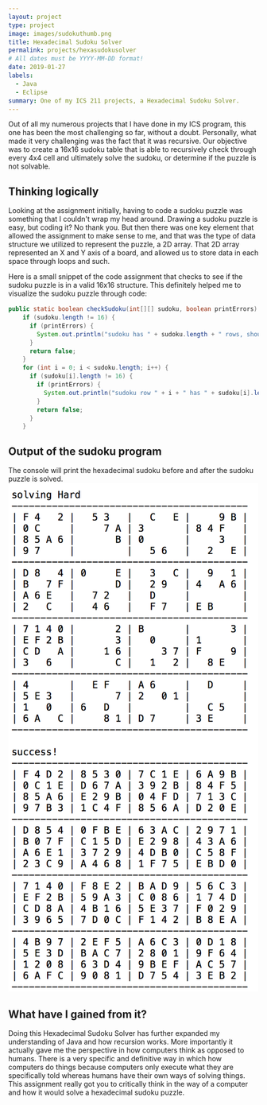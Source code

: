 ```yaml
---
layout: project
type: project
image: images/sudokuthumb.png
title: Hexadecimal Sudoku Solver
permalink: projects/hexasudokusolver
# All dates must be YYYY-MM-DD format!
date: 2019-01-27
labels:
  - Java
  - Eclipse
summary: One of my ICS 211 projects, a Hexadecimal Sudoku Solver.
---
```


Out of all my numerous projects that I have done in my ICS program, this one has been the most challenging so far, without a doubt. Personally, what made it very challenging was the fact that it was recursive. Our objective was to create a 16x16 sudoku table that is able to recursively check through every 4x4 cell and ultimately solve the sudoku, or determine if the puzzle is not solvable.

## Thinking logically

Looking at the assignment initially, having to code a sudoku puzzle was something that I couldn't wrap my head around. Drawing a sudoku puzzle is easy, but coding it? No thank you. But then there was one key element that allowed the assignment to make sense to me, and that was the type of data structure we utilized to represent the puzzle, a 2D array. That 2D array represented an X and Y axis of a board, and allowed us to store data in each space through loops and such. 

Here is a small snippet of the code assignment that checks to see if the sudoku puzzle is in a valid 16x16 structure. This definitely helped me to visualize the sudoku puzzle through code:
```java
public static boolean checkSudoku(int[][] sudoku, boolean printErrors) {
    if (sudoku.length != 16) {
      if (printErrors) {
        System.out.println("sudoku has " + sudoku.length + " rows, should have 16");
      }
      return false;
    }
    for (int i = 0; i < sudoku.length; i++) {
      if (sudoku[i].length != 16) {
        if (printErrors) {
          System.out.println("sudoku row " + i + " has " + sudoku[i].length + " cells, should have 16");
        }
        return false;
      }
    }
```
## Output of the sudoku program

The console will print the hexadecimal sudoku before and after the sudoku puzzle is solved.
<img class="ui small center rounded image" src="../images/hexasudoku.png"> 


## What have I gained from it?

Doing this Hexadecimal Sudoku Solver has further expanded my understanding of Java and how recursion works. More importantly it actually gave me the perspective in how computers think as opposed to humans. There is a very specific and definitive way in which how computers do things because computers only execute what they are specifically told whereas humans have their own ways of solving things. This assignment really got you to critically think in the way of a computer and how it would solve a hexadecimal sudoku puzzle.
